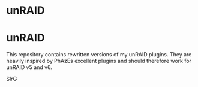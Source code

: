 # unRAID
unRAID
======
This repository contains rewritten versions of my unRAID plugins.
They are heavily inspired by PhAzEs excellent plugins and should
therefore work for unRAID v5 and v6.

SlrG
